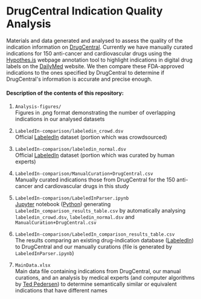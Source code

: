 
# DrugCentral Indication Quality Analysis

Materials and data generated and analysed to assess the quality of the indication information on [DrugCentral](http://drugcentral.org/). Currently we have manually curated indications for 150 anti-cancer and cardiovascular drugs using the [Hypothes.is](https://web.hypothes.is/) webpage annotation tool to highlight indications in digital drug labels on the [DailyMed](https://dailymed.nlm.nih.gov) website. We then compare these FDA-approved indications to the ones specified by DrugCentral to determine if DrugCentral's information is accurate and precise enough.

#### Description of the contents of this repository:

1. `Analysis-figures/`<br>Figures in .png format demonstrating the number of overlapping indications in our analysed datasets

2. `LabeledIn-comparison/labeledin_crowd.dsv`<br>Official [LabeledIn](https://ftp.ncbi.nlm.nih.gov/pub/lu/LabeledIn/) dataset (portion which was crowdsourced)

3. `LabeledIn-comparison/labeledin_normal.dsv`<br>Official [LabeledIn](https://ftp.ncbi.nlm.nih.gov/pub/lu/LabeledIn/) dataset (portion which was curated by human experts)

4. `LabeledIn-comparison/ManualCuration+DrugCentral.csv`<br>Manually curated indications those from DrugCentral for the 150 anti-cancer and cardiovascular drugs in this study 

5. `LabeledIn-comparison/LabeledInParser.ipynb`<br>[Jupyter](http://jupyter.org/) notebook ([Python](https://www.python.org/)) generating `LabeledIn_comparison_results_table.csv` by automatically analysing `labeledin_crowd.dsv`, `labeledin_normal.dsv` and `ManualCuration+DrugCentral.csv`

6. `LabeledIn-comparison/LabeledIn_comparison_results_table.csv`<br>The results comparing an existing drug-indication database ([LabeledIn](https://ftp.ncbi.nlm.nih.gov/pub/lu/LabeledIn/)) to DrugCentral and our manually curations (file is generated by `LabeledInParser.ipynb`)

7. `MainData.xlsx`<br>Main data file containing indications from DrugCentral, our manual curations, and an analysis by medical experts (and computer algorithms by [Ted Pedersen](http://www.d.umn.edu/~tpederse/umls-similarity.html)) to determine semantically similar or equivalent indications that have different names 